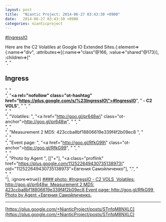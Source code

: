 ```yaml
---
layout: post
title:  "Niantic Project: 2014-06-27 03:43:30 +0900"
date:   2014-06-27 03:43:30 +0900
categories: nianticproject
---
```

[#IngressIO](https://plus.google.com/s/%23IngressIO "")  

Here are the C2 Volatiles at Google IO Extended Sites.{:element=>{:name=>"div", :attributes=>[{:name=>"class"@166, :value=>"shared"@173}], :children=>["<br />", "<h2>Ingress</h2>", "<br />", "<b><a rel=\"nofollow\" class=\"ot-hashtag\" href=\"https://plus.google.com/s/%23IngressIO\">#IngressIO</a></b>", "<b> - C2 VOLS</b>", " ", "<br />", "<br />", "Volatiles: ", "<a href=\"http://goo.gl/pr648w\" class=\"ot-anchor\">http://goo.gl/pr648w</a>", " ", "<br />", "<br />", "Measurement 2 MD5: 423ccba8bf18806619e339f4f2b09ec8 ", "<br />", "<br />", "Event page: ", "<a href=\"http://goo.gl/RfkG99\" class=\"ot-anchor\">http://goo.gl/RfkG99</a>", " ", "<br />", "<br />", "Photo by Agent ", [["+"], "<a class=\"proflink\" href=\"https://plus.google.com/112522649430735138973\" oid=\"112522649430735138973\">Евгения Самойличенко</a>"], ".", "<br />", "<br />"], :ignore=>true}}
[#### photo: #IngressIO - C2 VOLS 
Volatiles: http://goo.gl/pr648w 
Measurement 2 MD5: 423ccba8bf18806619e339f4f2b09ec8
Event page: http://goo.gl/RfkG99 
Photo by Agent +Евгения Самойличенко.](https://lh5.googleusercontent.com/-KRi-CPl1uQI/U6xmZOKYqpI/AAAAAAAA3Z0/ccvn6Yj7pVA/w1536-h1152/26.06.14%2B-%2B1.jpg "")
- - -
[https://plus.google.com/+NianticProject/posts/STnfqM8NXLC](https://plus.google.com/+NianticProject/posts/STnfqM8NXLC)
